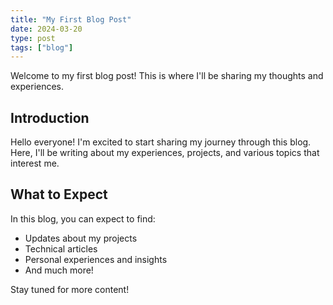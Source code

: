 ```yaml
---
title: "My First Blog Post"
date: 2024-03-20
type: post
tags: ["blog"]
---
```


Welcome to my first blog post! This is where I'll be sharing my thoughts and experiences.

## Introduction

Hello everyone! I'm excited to start sharing my journey through this blog. Here, I'll be writing about my experiences, projects, and various topics that interest me.

## What to Expect

In this blog, you can expect to find:
- Updates about my projects
- Technical articles
- Personal experiences and insights
- And much more!

Stay tuned for more content! 